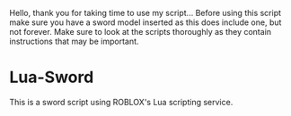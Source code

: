 Hello, thank you for taking time to use my script... Before using this script make sure you have a sword model inserted as this does include one, but not forever.
Make sure to look at the scripts thoroughly as they contain instructions that may be important.

# Lua-Sword
This is a sword script using ROBLOX's Lua scripting service.
